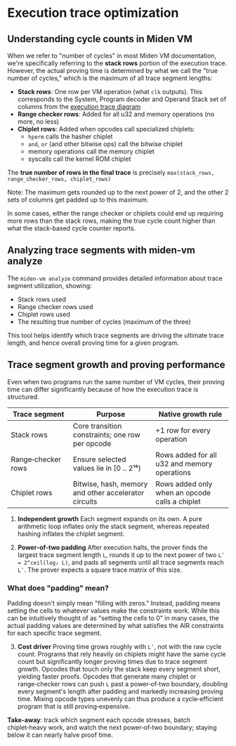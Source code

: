 # Execution trace optimization

## Understanding cycle counts in Miden VM

When we refer to "number of cycles" in most Miden VM documentation, we're specifically referring to the **stack rows** portion of the execution trace. However, the actual proving time is determined by what we call the "true number of cycles," which is the maximum of all trace segment lengths:

- **Stack rows**: One row per VM operation (what `clk` outputs). This corresponds to the System, Program decoder and Operand Stack set of columns from the [execution trace diagram](../design/main.md#execution-trace)
- **Range checker rows**: Added for all u32 and memory operations (no more, no less)
- **Chiplet rows**: Added when opcodes call specialized chiplets:
  - `hperm` calls the hasher chiplet
  - `and`, `or` (and other bitwise ops) call the bitwise chiplet
  - memory operations call the memory chiplet
  - syscalls call the kernel ROM chiplet

The **true number of rows in the final trace** is precisely `max(stack_rows, range_checker_rows, chiplet_rows)`

Note: The maximum gets rounded up to the next power of 2, and the other 2 sets of columns get padded up to this maximum.

In some cases, either the range checker or chiplets could end up requiring more rows than the stack rows, making the true cycle count higher than what the stack-based cycle counter reports.

## Analyzing trace segments with miden-vm analyze

The `miden-vm analyze` command provides detailed information about trace segment utilization, showing:
- Stack rows used
- Range checker rows used  
- Chiplet rows used
- The resulting true number of cycles (maximum of the three)

This tool helps identify which trace segments are driving the ultimate trace length, and hence overall proving time for a given program.

## Trace segment growth and proving performance

Even when two programs run the same number of VM cycles, their proving time can differ significantly because of how the execution trace is structured.

| Trace segment      | Purpose                                              | Native growth rule                                     |
| ------------------ | ---------------------------------------------------- | ------------------------------------------------------ |
| Stack rows         | Core transition constraints; one row per opcode      | +1 row for every operation                             |
| Range‑checker rows | Ensure selected values lie in \[0 .. 2¹⁶)            | Rows added for all u32 and memory operations |
| Chiplet rows       | Bitwise, hash, memory and other accelerator circuits | Rows added only when an opcode calls a chiplet         |

1. **Independent growth**
   Each segment expands on its own. A pure arithmetic loop inflates only the stack segment, whereas repeated hashing inflates the chiplet segment.

2. **Power‑of‑two padding**
   After execution halts, the prover finds the largest trace segment length `L`, rounds it up to the next power of two `Lʹ = 2^ceil(log₂ L)`, and pads all segments until all trace segments reach `Lʹ`. The prover expects a square trace matrix of this size.

### What does "padding" mean?

Padding doesn't simply mean "filling with zeros." Instead, padding means setting the cells to whatever values make the constraints work. While this can be intuitively thought of as "setting the cells to 0" in many cases, the actual padding values are determined by what satisfies the AIR constraints for each specific trace segment.

3. **Cost driver**
   Proving time grows roughly with `Lʹ`, not with the raw cycle count. Programs that rely heavily on chiplets might have the same cycle count but significantly longer proving times due to trace segment growth. Opcodes that touch only the stack keep every segment short, yielding faster proofs. Opcodes that generate many chiplet or range‑checker rows can push `L` past a power‑of‑two boundary, doubling every segment's length after padding and markedly increasing proving time. Mixing opcode types unevenly can thus produce a cycle‑efficient program that is still proving‑expensive.

**Take‑away**: track which segment each opcode stresses, batch chiplet‑heavy work, and watch the next power‑of‑two boundary; staying below it can nearly halve proof time.
